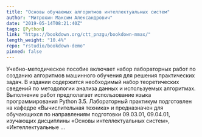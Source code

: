 ```yaml
---
title: "Основы обучаемых алгоритмов интеллектуальных систем"
author: "Митрохин Максим Александрович"
date: "2019-05-14T08:21:40Z"
tags: [Python]
link: "https://bookdown.org/ctt_pnzgu/bookdown-mmax/"
length_weight: "10.4%"
repo: "rstudio/bookdown-demo"
pinned: false
---
```


Учебно-методическое пособие включает набор лабораторных работ по созданию алгоритмов машинного обучения для решения практических задач. В издании содержится необходимый набор теоретических сведений по методологии анализа данных и используемых алгоритмах. Выполнение работ предполагает использование языка программирования Python 3.5. Лабораторный практикум подготовлен на кафедре «Вычислительная техника» и предназначен для обучающихся по направлениям подготовки 09.03.01, 09.04.01, изучающих дисциплины «Основы интеллектуальных систем», «Интеллектуальные ...
